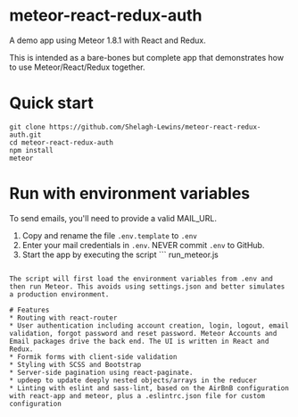 # meteor-react-redux-auth
A demo app using Meteor 1.8.1 with React and Redux.

This is intended as a bare-bones but complete app that demonstrates how to use Meteor/React/Redux together.

# Quick start
```
git clone https://github.com/Shelagh-Lewins/meteor-react-redux-auth.git
cd meteor-react-redux-auth
npm install
meteor
```

# Run with environment variables
To send emails, you'll need to provide a valid MAIL_URL.

1. Copy and rename the file ```.env.template``` to ```.env```
2. Enter your mail credentials in ```.env```. NEVER commit ```.env``` to GitHub.
3. Start the app by executing the script ```
run_meteor.js
```

The script will first load the environment variables from .env and then run Meteor. This avoids using settings.json and better simulates a production environment.

# Features
* Routing with react-router
* User authentication including account creation, login, logout, email validation, forgot password and reset password. Meteor Accounts and Email packages drive the back end. The UI is written in React and Redux.
* Formik forms with client-side validation
* Styling with SCSS and Bootstrap
* Server-side pagination using react-paginate.
* updeep to update deeply nested objects/arrays in the reducer
* Linting with eslint and sass-lint, based on the AirBnB configuration with react-app and meteor, plus a .eslintrc.json file for custom configuration

